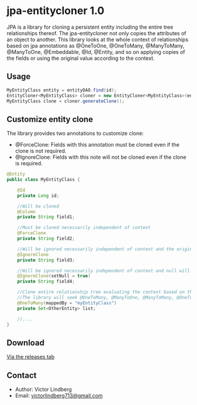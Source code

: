 jpa-entitycloner 1.0
============
JPA is a library for cloning a persistent entity including the entire tree relationships thereof.
The jpa-entitycloner not only copies the attributes of an object to another. This library looks at the whole context of
relationships based on jpa annotations as @OneToOne, @OneToMany, @ManyToMany, @ManyToOne, @Embeddable, @Id, @Entity,
and so on applying copies of the fields or using the original value according to the context.

Usage
-------
```java
MyEntityClass entity = entityDAO.find(id);
EntityCloner<MyEntityClass> cloner = new EntityCloner<MyEntityClass>(entity);
MyEntityClass clone = cloner.generateClone();
```

Customize entity clone
-------
The library provides two annotations to customize clone:
* @ForceClone: Fields with this annotation must be cloned even if the clone is not required.
* @IgnoreClone: Fields with this note will not be cloned even if the clone is required.

```java
@Entity
public class MyEntityClass {

	@Id
	private Long id;

	//Will be cloned
	@Column
	private String field1;

	//Must be cloned necessarily independent of context
	@ForceClone
	private String field2;

	//Will be ignored necessarily independent of context and the original value necessarily always will be setted.
	@IgnoreClone
	private String field3;

	//Will be ignored necessarily independent of context and null will be setted in clone object
	@IgnoreClone(setNull = true)
	private String field4;

	//Clone entire relationship tree evaluating the context based on the annotations.
	//The library will seek @OneToMany, @ManyToOne, @ManyToMany, @OneToOne and @Embeddable annotations.
	@OneToMany(mappedBy = "myEntityClass")
	private Set<OtherEntity> list;

	//....
}
```

Download
-------
[Via the releases tab](https://github.com/vlindberg/jpa-entitycloner/releases)

Contact
-------
* Author: Victor Lindberg
* Email: victorlindberg713@gmail.com
